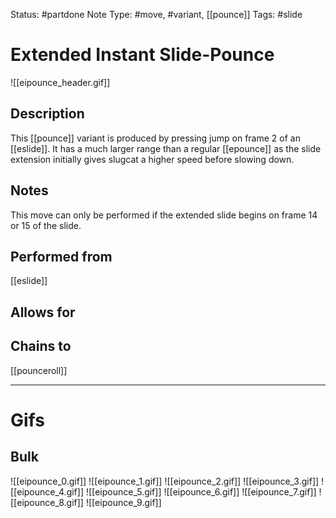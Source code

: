 Status: #partdone
Note Type: #move, #variant, [[pounce]]
Tags: #slide 

# Extended Instant Slide-Pounce
![[eipounce_header.gif]]
## Description
This [[pounce]] variant is produced by pressing jump on frame 2 of an [[eslide]]. It has a much larger range than a regular [[epounce]] as the slide extension initially gives slugcat a higher speed before slowing down.

## Notes
This move can only be performed if the extended slide begins on frame 14 or 15 of the slide.

## Performed from
[[eslide]]

## Allows for


## Chains to
[[pounceroll]]

___
# Gifs
## Bulk
![[eipounce_0.gif]]
![[eipounce_1.gif]]
![[eipounce_2.gif]]
![[eipounce_3.gif]]
![[eipounce_4.gif]]
![[eipounce_5.gif]]
![[eipounce_6.gif]]
![[eipounce_7.gif]]
![[eipounce_8.gif]]
![[eipounce_9.gif]]